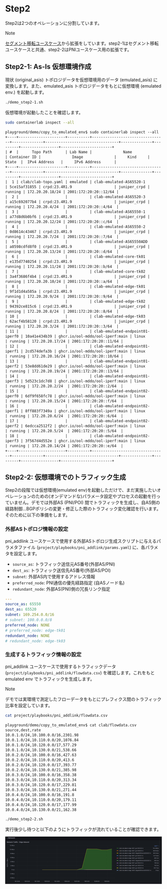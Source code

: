 # Step2
Step2は2つのオペレーションに分割しています。

> [!NOTE]
> [セグメント移転ユースケース](../move_seg/introduction.md)から拡張をしています。step2-1はセグメント移転ユースケースと共通、step2-2はPNIユースケース用の拡張です。

## Step2-1: **As-Is 仮想環境作成**

現状 (original_asis) トポロジデータを仮想環境用のデータ (emulated_asis) に変換します。また、emulated_asis トポロジデータをもとに仮想環境 (emulated env.) を起動します。

```bash
./demo_step2-1.sh
```

仮想環境が起動したことを確認します。

```bash
sudo containerlab inspect --all
```

```
playground/demo/copy_to_emulated_env$ sudo containerlab inspect --all
+----+---------------------+----------+---------------------------------+--------------+---------------------------------+--------------+---------+-----------------+-----------------------+
| #  |      Topo Path      | Lab Name |              Name               | Container ID |              Image              |     Kind     |  State  |  IPv4 Address   |     IPv6 Address      |
+----+---------------------+----------+---------------------------------+--------------+---------------------------------+--------------+---------+-----------------+-----------------------+
|  1 | clab/clab-topo.yaml | emulated | clab-emulated-AS65520-1         | 5ce15af31855 | crpd:23.4R1.9                   | juniper_crpd | running | 172.20.20.18/24 | 2001:172:20:20::12/64 |
|  2 |                     |          | clab-emulated-AS65520-3         | a15c692077b4 | crpd:23.4R1.9                   | juniper_crpd | running | 172.20.20.4/24  | 2001:172:20:20::4/64  |
|  3 |                     |          | clab-emulated-AS65550-1         | a77d8d6b0bf6 | crpd:23.4R1.9                   | juniper_crpd | running | 172.20.20.12/24 | 2001:172:20:20::c/64  |
|  4 |                     |          | clab-emulated-AS65550-2         | 0d8614c43467 | crpd:23.4R1.9                   | juniper_crpd | running | 172.20.20.7/24  | 2001:172:20:20::7/64  |
|  5 |                     |          | clab-emulated-AS65550ADD        | a8598cdfd8f0 | crpd:23.4R1.9                   | juniper_crpd | running | 172.20.20.13/24 | 2001:172:20:20::d/64  |
|  6 |                     |          | clab-emulated-core-tk01         | e135d7740254 | crpd:23.4R1.9                   | juniper_crpd | running | 172.20.20.11/24 | 2001:172:20:20::b/64  |
|  7 |                     |          | clab-emulated-core-tk02         | 3a4f3686f4b4 | crpd:23.4R1.9                   | juniper_crpd | running | 172.20.20.10/24 | 2001:172:20:20::a/64  |
|  8 |                     |          | clab-emulated-edge-tk01         | 9f1d1d4a585a | crpd:23.4R1.9                   | juniper_crpd | running | 172.20.20.9/24  | 2001:172:20:20::9/64  |
|  9 |                     |          | clab-emulated-edge-tk02         | 94392ce815c6 | crpd:23.4R1.9                   | juniper_crpd | running | 172.20.20.8/24  | 2001:172:20:20::8/64  |
| 10 |                     |          | clab-emulated-edge-tk03         | 62acf4b58120 | crpd:23.4R1.9                   | juniper_crpd | running | 172.20.20.3/24  | 2001:172:20:20::3/64  |
| 11 |                     |          | clab-emulated-endpoint01-iperf0 | 10a41e434b39 | ghcr.io/ool-mddo/ool-iperf:main | linux        | running | 172.20.20.17/24 | 2001:172:20:20::11/64 |
| 12 |                     |          | clab-emulated-endpoint01-iperf1 | 2cd574defa3b | ghcr.io/ool-mddo/ool-iperf:main | linux        | running | 172.20.20.16/24 | 2001:172:20:20::10/64 |
| 13 |                     |          | clab-emulated-endpoint01-iperf2 | 53e8dd61de29 | ghcr.io/ool-mddo/ool-iperf:main | linux        | running | 172.20.20.19/24 | 2001:172:20:20::13/64 |
| 14 |                     |          | clab-emulated-endpoint01-iperf3 | 5d523c1dc7d8 | ghcr.io/ool-mddo/ool-iperf:main | linux        | running | 172.20.20.2/24  | 2001:172:20:20::2/64  |
| 15 |                     |          | clab-emulated-endpoint02-iperf0 | 6df9f658fc78 | ghcr.io/ool-mddo/ool-iperf:main | linux        | running | 172.20.20.15/24 | 2001:172:20:20::f/64  |
| 16 |                     |          | clab-emulated-endpoint02-iperf1 | 8ff883f7349a | ghcr.io/ool-mddo/ool-iperf:main | linux        | running | 172.20.20.6/24  | 2001:172:20:20::6/64  |
| 17 |                     |          | clab-emulated-endpoint02-iperf2 | 6edcca2512f2 | ghcr.io/ool-mddo/ool-iperf:main | linux        | running | 172.20.20.5/24  | 2001:172:20:20::5/64  |
| 18 |                     |          | clab-emulated-endpoint02-iperf3 | 3f567d4d552e | ghcr.io/ool-mddo/ool-iperf:main | linux        | running | 172.20.20.14/24 | 2001:172:20:20::e/64  |
+----+---------------------+----------+---------------------------------+--------------+---------------------------------+--------------+---------+-----------------+-----------------------+
```

## Step2-2: 仮想環境でのトラフィック生成

Step2の段階では仮想環境(emulated env)を起動しただけで、まだ実施したいオペレーションのための(オンデマンドな)パラメータ設定やプロセスの起動を行っていません。デモでは外部AS (PNI/POI) 間でトラフィックを生成し、自AS側の経路制御…BGPポリシの変更・修正した際のトラフィック変化確認を行います。そのために以下の準備をします。

### 外部ASトポロジ情報の設定

pni_addlink ユースケースで使用する外部ASトポロジ生成スクリプトに与えるパラメタファイル (`project/playbooks/pni_addlink/params.yaml`) に、各パラメタを設定します。

- `source_as`: トラフィック送信元AS番号(外部AS/PNI)
- `dest_as`: トラフィック送信先AS番号(外部AS/POI)
- `subnet`: 外部AS内で使用するアドレス情報
- `preferred_node`: PNI通信の優先経路指定 (自ASノード名)
- `redundant_node`: 外部AS(PNI)側の冗長リンク指定

```yaml
---
source_as: 65550
dest_as: 65520
subnet: 169.254.0.0/16
# subnet: 100.0.0.0/8
preferred_node: NONE
# preferred_node: edge-tk01
redundant_node: NONE
# redundant_node: edge-tk03
```

### 生成するトラフィック情報の設定

pni_addlink ユースケースで使用するトラフィックデータ (`project/playbooks/pni_addlink/flowdata.csv`) を確認します。これをもと emulated env でトラフィックを生成します。

> [!NOTE]
> デモでは実環境で測定したフローデータをもとにプレフィクス間のトラフィック比率を設定しています。

```bash
cat project/playbooks/pni_addlink/flowdata.csv
```

```
playground/demo/copy_to_emulated_env$ cat clab/flowdata.csv
source,dest,rate
10.0.1.0/24,10.100.0.0/16,2301.98
10.0.1.0/24,10.110.0.0/20,1076.84
10.0.1.0/24,10.120.0.0/17,577.29
10.0.1.0/24,10.130.0.0/21,538.66
10.0.2.0/24,10.100.0.0/16,427.63
10.0.2.0/24,10.110.0.0/20,413.6
10.0.2.0/24,10.120.0.0/17,393.77
10.0.2.0/24,10.130.0.0/21,385.98
10.0.3.0/24,10.100.0.0/16,358.38
10.0.3.0/24,10.110.0.0/20,313.34
10.0.3.0/24,10.120.0.0/17,229.81
10.0.3.0/24,10.130.0.0/21,271.44
10.0.4.0/24,10.100.0.0/16,191.8
10.0.4.0/24,10.110.0.0/20,179.11
10.0.4.0/24,10.120.0.0/17,177.99
10.0.4.0/24,10.130.0.0/21,162.38
```

```bash
./demo_step2-2.sh
```

実行後少し待つと以下のようにトラフィックが流れていることが確認できます。

![grafana initial traffic](fig/grafana_initial_traffic.png)
